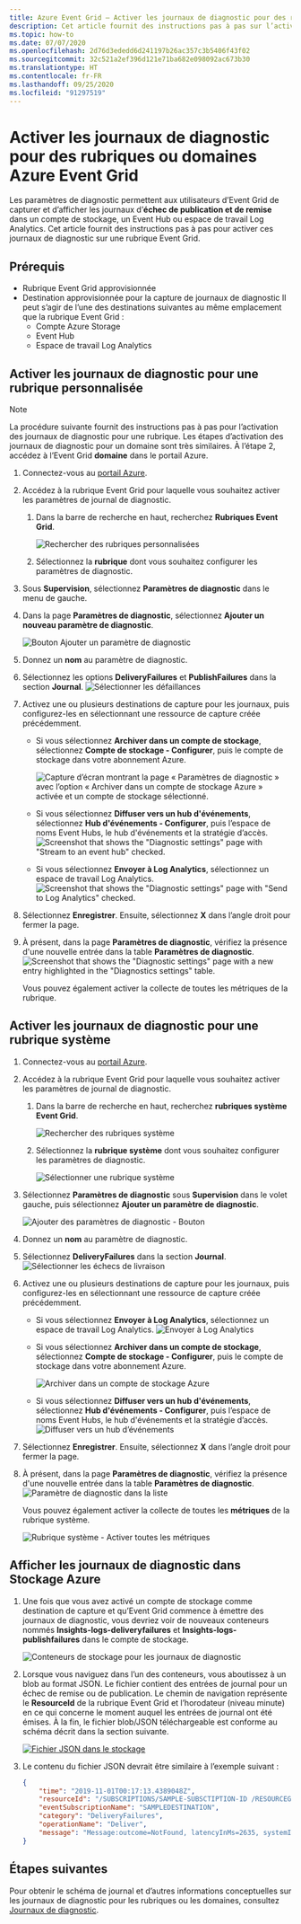 ```yaml
---
title: Azure Event Grid – Activer les journaux de diagnostic pour des rubriques ou domaines
description: Cet article fournit des instructions pas à pas sur l’activation des journaux de diagnostic pour une rubrique Azure Event Grid.
ms.topic: how-to
ms.date: 07/07/2020
ms.openlocfilehash: 2d76d3ededd6d241197b26ac357c3b5406f43f02
ms.sourcegitcommit: 32c521a2ef396d121e71ba682e098092ac673b30
ms.translationtype: HT
ms.contentlocale: fr-FR
ms.lasthandoff: 09/25/2020
ms.locfileid: "91297519"
---
```

#  <a name="enable-diagnostic-logs-for-azure-event-grid-topics-or-domains"></a>Activer les journaux de diagnostic pour des rubriques ou domaines Azure Event Grid
Les paramètres de diagnostic permettent aux utilisateurs d’Event Grid de capturer et d’afficher les journaux d’**échec de publication et de remise** dans un compte de stockage, un Event Hub ou espace de travail Log Analytics. Cet article fournit des instructions pas à pas pour activer ces journaux de diagnostic sur une rubrique Event Grid.

## <a name="prerequisites"></a>Prérequis

- Rubrique Event Grid approvisionnée
- Destination approvisionnée pour la capture de journaux de diagnostic Il peut s’agir de l’une des destinations suivantes au même emplacement que la rubrique Event Grid :
    - Compte Azure Storage
    - Event Hub
    - Espace de travail Log Analytics

## <a name="enable-diagnostic-logs-for-a-custom-topic"></a>Activer les journaux de diagnostic pour une rubrique personnalisée

> [!NOTE]
> La procédure suivante fournit des instructions pas à pas pour l’activation des journaux de diagnostic pour une rubrique. Les étapes d’activation des journaux de diagnostic pour un domaine sont très similaires. À l’étape 2, accédez à l’Event Grid **domaine** dans le portail Azure.  

1. Connectez-vous au [portail Azure](https://portal.azure.com).
2. Accédez à la rubrique Event Grid pour laquelle vous souhaitez activer les paramètres de journal de diagnostic. 
    1. Dans la barre de recherche en haut, recherchez **Rubriques Event Grid**. 
    
        ![Rechercher des rubriques personnalisées](./media/enable-diagnostic-logs-topic/search-custom-topics.png)
    1. Sélectionnez la **rubrique** dont vous souhaitez configurer les paramètres de diagnostic. 
1. Sous **Supervision**, sélectionnez **Paramètres de diagnostic** dans le menu de gauche.
1. Dans la page **Paramètres de diagnostic**, sélectionnez **Ajouter un nouveau paramètre de diagnostic**. 
    
    ![Bouton Ajouter un paramètre de diagnostic](./media/enable-diagnostic-logs-topic/diagnostic-settings-add.png)
5. Donnez un **nom** au paramètre de diagnostic. 
6. Sélectionnez les options **DeliveryFailures** et **PublishFailures** dans la section **Journal**. 
    ![Sélectionner les défaillances](./media/enable-diagnostic-logs-topic/log-failures.png)
7. Activez une ou plusieurs destinations de capture pour les journaux, puis configurez-les en sélectionnant une ressource de capture créée précédemment. 
    - Si vous sélectionnez **Archiver dans un compte de stockage**, sélectionnez **Compte de stockage - Configurer**, puis le compte de stockage dans votre abonnement Azure. 

        ![Capture d’écran montrant la page « Paramètres de diagnostic » avec l’option « Archiver dans un compte de stockage Azure » activée et un compte de stockage sélectionné.](./media/enable-diagnostic-logs-topic/archive-storage.png)
    - Si vous sélectionnez **Diffuser vers un hub d'événements**, sélectionnez **Hub d'événements - Configurer**, puis l’espace de noms Event Hubs, le hub d'événements et la stratégie d’accès. 
        ![Screenshot that shows the "Diagnostic settings" page with "Stream to an event hub" checked.](./media/enable-diagnostic-logs-topic/archive-event-hub.png)
    - Si vous sélectionnez **Envoyer à Log Analytics**, sélectionnez un espace de travail Log Analytics.
        ![Screenshot that shows the "Diagnostic settings" page with "Send to Log Analytics" checked.](./media/enable-diagnostic-logs-topic/send-log-analytics.png)
8. Sélectionnez **Enregistrer**. Ensuite, sélectionnez **X** dans l’angle droit pour fermer la page. 
9. À présent, dans la page **Paramètres de diagnostic**, vérifiez la présence d'une nouvelle entrée dans la table **Paramètres de diagnostic**. 
    ![Screenshot that shows the "Diagnostic settings" page with a new entry highlighted in the "Diagnostics settings" table.](./media/enable-diagnostic-logs-topic/diagnostic-setting-list.png)

     Vous pouvez également activer la collecte de toutes les métriques de la rubrique. 

## <a name="enable-diagnostic-logs-for-a-system-topic"></a>Activer les journaux de diagnostic pour une rubrique système

1. Connectez-vous au [portail Azure](https://portal.azure.com).
2. Accédez à la rubrique Event Grid pour laquelle vous souhaitez activer les paramètres de journal de diagnostic. 
    1. Dans la barre de recherche en haut, recherchez **rubriques système Event Grid**. 
    
        ![Rechercher des rubriques système](./media/enable-diagnostic-logs-topic/search-system-topics.png)
    1. Sélectionnez la **rubrique système** dont vous souhaitez configurer les paramètres de diagnostic. 
    
        ![Sélectionner une rubrique système](./media/enable-diagnostic-logs-topic/select-system-topic.png)
3. Sélectionnez **Paramètres de diagnostic** sous **Supervision** dans le volet gauche, puis sélectionnez **Ajouter un paramètre de diagnostic**. 

    ![Ajouter des paramètres de diagnostic - Bouton](./media/enable-diagnostic-logs-topic/system-topic-add-diagnostic-settings-button.png)
4. Donnez un **nom** au paramètre de diagnostic. 
7. Sélectionnez **DeliveryFailures** dans la section **Journal**. 
    ![Sélectionner les échecs de livraison](./media/enable-diagnostic-logs-topic/system-topic-select-delivery-failures.png)
6. Activez une ou plusieurs destinations de capture pour les journaux, puis configurez-les en sélectionnant une ressource de capture créée précédemment. 
    - Si vous sélectionnez **Envoyer à Log Analytics**, sélectionnez un espace de travail Log Analytics.
        ![Envoyer à Log Analytics](./media/enable-diagnostic-logs-topic/system-topic-select-log-workspace.png) 
    - Si vous sélectionnez **Archiver dans un compte de stockage**, sélectionnez **Compte de stockage - Configurer**, puis le compte de stockage dans votre abonnement Azure. 

        ![Archiver dans un compte de stockage Azure](./media/enable-diagnostic-logs-topic/system-topic-select-storage-account.png)
    - Si vous sélectionnez **Diffuser vers un hub d'événements**, sélectionnez **Hub d'événements - Configurer**, puis l’espace de noms Event Hubs, le hub d'événements et la stratégie d’accès. 
        ![Diffuser vers un hub d’événements](./media/enable-diagnostic-logs-topic/system-topic-select-event-hub.png)
8. Sélectionnez **Enregistrer**. Ensuite, sélectionnez **X** dans l’angle droit pour fermer la page. 
9. À présent, dans la page **Paramètres de diagnostic**, vérifiez la présence d'une nouvelle entrée dans la table **Paramètres de diagnostic**. 
    ![Paramètre de diagnostic dans la liste](./media/enable-diagnostic-logs-topic/system-topic-diagnostic-settings-targets.png)

     Vous pouvez également activer la collecte de toutes les **métriques** de la rubrique système.

    ![Rubrique système - Activer toutes les métriques](./media/enable-diagnostic-logs-topic/system-topics-metrics.png)

## <a name="view-diagnostic-logs-in-azure-storage"></a>Afficher les journaux de diagnostic dans Stockage Azure 

1. Une fois que vous avez activé un compte de stockage comme destination de capture et qu’Event Grid commence à émettre des journaux de diagnostic, vous devriez voir de nouveaux conteneurs nommés **Insights-logs-deliveryfailures** et **Insights-logs-publishfailures** dans le compte de stockage. 

    ![Conteneurs de stockage pour les journaux de diagnostic](./media/enable-diagnostic-logs-topic/storage-containers.png)
2. Lorsque vous naviguez dans l’un des conteneurs, vous aboutissez à un blob au format JSON. Le fichier contient des entrées de journal pour un échec de remise ou de publication. Le chemin de navigation représente le **ResourceId** de la rubrique Event Grid et l’horodateur (niveau minute) en ce qui concerne le moment auquel les entrées de journal ont été émises. À la fin, le fichier blob/JSON téléchargeable est conforme au schéma décrit dans la section suivante. 

    [ ![Fichier JSON dans le stockage](./media/enable-diagnostic-logs-topic/select-json.png) ](./media/enable-diagnostic-logs-topic/select-json.png)
3. Le contenu du fichier JSON devrait être similaire à l’exemple suivant : 

    ```json
    {
        "time": "2019-11-01T00:17:13.4389048Z",
        "resourceId": "/SUBSCRIPTIONS/SAMPLE-SUBSCTIPTION-ID /RESOURCEGROUPS/SAMPLE-RESOURCEGROUP-NAME/PROVIDERS/MICROSOFT.EVENTGRID/TOPICS/SAMPLE-TOPIC-NAME ",
        "eventSubscriptionName": "SAMPLEDESTINATION",
        "category": "DeliveryFailures",
        "operationName": "Deliver",
        "message": "Message:outcome=NotFound, latencyInMs=2635, systemId=17284f7c-0044-46fb-84b7-59fda5776017, state=FilteredFailingDelivery, deliveryTime=11/1/2019 12:17:10 AM, deliveryCount=0, probationCount=0, deliverySchema=EventGridEvent, eventSubscriptionDeliverySchema=EventGridEvent, fields=InputEvent, EventSubscriptionId, DeliveryTime, State, Id, DeliverySchema, LastDeliveryAttemptTime, SystemId, fieldCount=, requestExpiration=1/1/0001 12:00:00 AM, delivered=False publishTime=11/1/2019 12:17:10 AM, eventTime=11/1/2019 12:17:09 AM, eventType=Type, deliveryTime=11/1/2019 12:17:10 AM, filteringState=FilteredWithRpc, inputSchema=EventGridEvent, publisher=DIAGNOSTICLOGSTEST-EASTUS.EASTUS-1.EVENTGRID.AZURE.NET, size=363, fields=Id, PublishTime, SerializedBody, EventType, Topic, Subject, FilteringHashCode, SystemId, Publisher, FilteringTopic, TopicCategory, DataVersion, MetadataVersion, InputSchema, EventTime, fieldCount=15, url=sb://diagnosticlogstesting-eastus.servicebus.windows.net/, deliveryResponse=NotFound: The messaging entity 'sb://diagnosticlogstesting-eastus.servicebus.windows.net/eh-diagnosticlogstest' could not be found. TrackingId:c98c5af6-11f0-400b-8f56-c605662fb849_G14, SystemTracker:diagnosticlogstesting-eastus.servicebus.windows.net:eh-diagnosticlogstest, Timestamp:2019-11-01T00:17:13, referenceId: ac141738a9a54451b12b4cc31a10dedc_G14:"
    }
    ```

## <a name="next-steps"></a>Étapes suivantes
Pour obtenir le schéma de journal et d’autres informations conceptuelles sur les journaux de diagnostic pour les rubriques ou les domaines, consultez [Journaux de diagnostic](diagnostic-logs.md).

